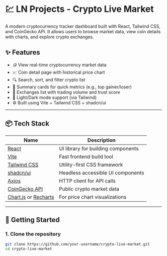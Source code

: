 # 💹 LN Projects - Crypto Live Market

A modern cryptocurrency tracker dashboard built with React, Tailwind CSS, and CoinGecko API. It allows users to browse market data, view coin details with charts, and explore crypto exchanges.

## ✨ Features

- 🪙 View real-time cryptocurrency market data
- 📈 Coin detail page with historical price chart
- 🔍 Search, sort, and filter crypto list
- 🧮 Summary cards for quick metrics (e.g., top gainer/loser)
- 🏦 Exchanges list with trading volume and trust score
- 🌙 Light/Dark mode support (via Tailwind)
- ⚙️ Built using Vite + Tailwind CSS + shadcn/ui

---

## 📦 Tech Stack

| Name                                                                      | Description                        |
| ------------------------------------------------------------------------- | ---------------------------------- |
| [React](https://reactjs.org/)                                             | UI library for building components |
| [Vite](https://vitejs.dev/)                                               | Fast frontend build tool           |
| [Tailwind CSS](https://tailwindcss.com/)                                  | Utility-first CSS framework        |
| [shadcn/ui](https://ui.shadcn.com/)                                       | Headless accessible UI components  |
| [Axios](https://axios-http.com/)                                          | HTTP client for API calls          |
| [CoinGecko API](https://www.coingecko.com/en/api)                         | Public crypto market data          |
| [Chart.js](https://www.chartjs.org/) or [Recharts](https://recharts.org/) | For price chart visualizations     |

---

## 🚀 Getting Started

### 1. Clone the repository

```bash
git clone https://github.com/your-username/crypto-live-market.git
cd crypto-live-market
```
